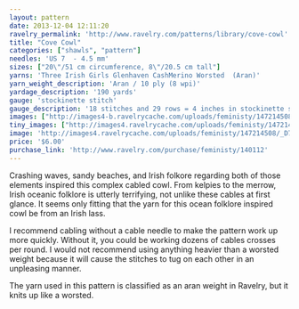 ```yaml
---
layout: pattern
date: 2013-12-04 12:11:20
ravelry_permalink: 'http://www.ravelry.com/patterns/library/cove-cowl'
title: "Cove Cowl"
categories: ["shawls", "pattern"]
needles: 'US 7  - 4.5 mm'
sizes: ["20\"/51 cm circumference, 8\"/20.5 cm tall"]
yarns: 'Three Irish Girls Glenhaven CashMerino Worsted  (Aran)'
yarn_weight_description: 'Aran / 10 ply (8 wpi)'
yardage_description: '190 yards'
gauge: 'stockinette stitch'
gauge_description: '18 stitches and 29 rows = 4 inches in stockinette stitch'
images: ["http://images4-b.ravelrycache.com/uploads/feministy/147214508/_D7C7009_medium.JPG", "http://images4-b.ravelrycache.com/uploads/feministy/147214503/_D7C6995_medium.JPG", "http://images4-d.ravelrycache.com/uploads/feministy/147214509/_D7C7001_medium.JPG"]
tiny_images: ["http://images4.ravelrycache.com/uploads/feministy/147214508/_D7C7009_square.JPG", "http://images4.ravelrycache.com/uploads/feministy/147214503/_D7C6995_square.JPG", "http://images4-b.ravelrycache.com/uploads/feministy/147214509/_D7C7001_square.JPG"]
image: 'http://images4.ravelrycache.com/uploads/feministy/147214508/_D7C7009_square.JPG'
price: '$6.00'
purchase_link: 'http://www.ravelry.com/purchase/feministy/140112'
---
```

<p>Crashing waves, sandy beaches, and Irish folkore regarding both of those elements inspired this complex cabled cowl. From kelpies to the merrow, Irish oceanic folklore is utterly terrifying, not unlike these cables at first glance. It seems only fitting that the yarn for this ocean folklore inspired cowl be from an Irish lass.</p>

<p>I recommend cabling without a cable needle to make the pattern work up more quickly. Without it, you could be working dozens of cables crosses per round. I would not recommend using anything heavier than a worsted weight because it will cause the stitches to tug on each other in an unpleasing manner.</p>

<p>The yarn used in this pattern is classified as an aran weight in Ravelry, but it knits up like a worsted.</p>